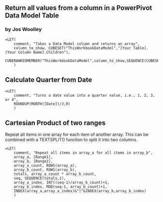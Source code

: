 ## Return all values from a column in a PowerPivot Data Model Table
### by Jos Woolley

```
=LET(
	comment, "Takes a Data Model column and returns an array",
	column_to_show, CUBESET("ThisWorkbookDataModel","[Your Table].[Your Column Name].Children"),
	CUBERANKEDMEMBER("ThisWorkbookDataModel",column_to_show,SEQUENCE(CUBESETCOUNT(column_to_show)))
	)
```

## Calculate Quarter from Date

```
=LET(
	comment, "Turns a date value into a quarter value, i.e., 1, 2, 3, or 4",
	ROUNDUP(MONTH([Date])/3,0)
	)
```

## Cartesian Product of two ranges
Repeat all items in one array for each item of another array.
This can be combined with a TEXTSPLIT() function to split it into two columns.

```
=LET(
	comment, "Repeat all items in array_a for all items in array_b",
	array_a, [Range1],
	array_b, [Range2],
	array_a_count, ROWS(array_a),
	array_b_count, ROWS(array_b),
	totals, array_a_count * array_b_count,
	seq, SEQUENCE(totals,1),
	array_a_index, INT((seq-1)/array_b_count)+1,
	array_b_index, MOD(seq-1, array_b_count)+1,
	INDEX(array_a,array_a_index)&"|"&INDEX(array_b,array_b_index)
	)
```

